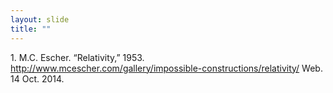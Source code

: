 ```yaml
---
layout: slide
title: ""
---
```


<section data-background-image="assets/images/Slide13.png" data-background-size="90%" data-background-position="center"></section>

<section markdown="1">  
1. M.C. Escher. “Relativity,” 1953. <a href="http://www.mcescher.com/gallery/impossible-constructions/relativity/" target="_blank">http://www.mcescher.com/gallery/impossible-constructions/relativity/</a> Web. 14 Oct. 2014.
</section>